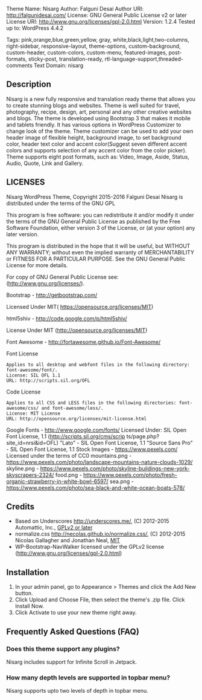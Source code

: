 Theme Name: Nisarg
Author: Falguni Desai
Author URI: http://falgunidesai.com/
License: GNU General Public License v2 or later
License URI: http://www.gnu.org/licenses/gpl-2.0.html
Version: 1.2.4
Tested up to: WordPress 4.4.2

Tags: pink,orange,blue,green,yellow, gray, white,black,light,two-columns, right-sidebar, responsive-layout, theme-options, custom-background, custom-header, custom-colors, custom-menu, featured-images,  post-formats, sticky-post, translation-ready, rtl-language-support,threaded-comments
Text Domain: nisarg



## Description

Nisarg is a new fully responsive and translation ready theme that allows you to create stunning blogs and websites. Theme is well suited for travel, photography, recipe, design, art, personal and any other creative websites and blogs. The theme is developed using Bootstrap 3 that makes it mobile and tablets friendly.  It has various options in WordPress Customizer to change look of the theme. Theme customizer can be used to add your own header image of flexible height, background image, to set background color, header text color and accent color(Suggest seven different accent colors and supports selection of any accent color from the color picker).  Theme supports eight post formats, such as: Video, Image, Aside, Status, Audio, Quote, Link and Gallery. 

## LICENSES

Nisarg WordPress Theme, Copyright 2015-2016 Falguni Desai
Nisarg is distributed under the terms of the GNU GPL

This program is free software: you can redistribute it and/or modify
it under the terms of the GNU General Public License as published by
the Free Software Foundation, either version 3 of the License, or
(at your option) any later version.

This program is distributed in the hope that it will be useful,
but WITHOUT ANY WARRANTY; without even the implied warranty of
MERCHANTABILITY or FITNESS FOR A PARTICULAR PURPOSE.  See the
GNU General Public License for more details.

For copy of GNU General Public License see: (http://www.gnu.org/licenses/).

Bootstrap - http://getbootstrap.com/

Licensed Under MIT( https://opensource.org/licenses/MIT)

html5shiv - http://code.google.com/p/html5shiv/

License Under MIT (http://opensource.org/licenses/MIT)

Font Awesome - http://fortawesome.github.io/Font-Awesome/

Font License

    Applies to all desktop and webfont files in the following directory: font-awesome/font/.
    License: SIL OFL 1.1
    URL: http://scripts.sil.org/OFL

Code License

    Applies to all CSS and LESS files in the following directories: font-awesome/css/ and font-awesome/less/.
    License: MIT License
    URL: http://opensource.org/licenses/mit-license.html

Google Fonts - http://www.google.com/fonts/
Licensed Under: SIL Open Font License, 1.1 (http://scripts.sil.org/cms/scrip
ts/page.php?site_id=nrsi&id=OFL)
"Lato" - SIL Open Font License, 1.1 
"Source Sans Pro" -	SIL Open Font License, 1.1 
Stock Images - https://www.pexels.com/			
Licensed under the terms of CC0
mountains.png - https://www.pexels.com/photo/landscape-mountains-nature-clouds-1029/
skyline.png - https://www.pexels.com/photo/skyline-buildings-new-york-skyscrapers-2324/
food.png - https://www.pexels.com/photo/fresh-organic-strawberry-in-white-bowl-6597/
sea.png - https://www.pexels.com/photo/sea-black-and-white-ocean-boats-578/

## Credits 

* Based on Underscores http://underscores.me/, (C) 2012-2015 Automattic, Inc., [GPLv2 or later](https://www.gnu.org/licenses/gpl-2.0.html)
* normalize.css http://necolas.github.io/normalize.css/, (C) 2012-2015 Nicolas Gallagher and Jonathan Neal, [MIT](http://opensource.org/licenses/MIT)
* WP-Bootstrap-NavWalker licensed under the GPLv2 license (http://www.gnu.org/licenses/gpl-2.0.html)



## Installation
	
1. In your admin panel, go to Appearance > Themes and click the Add New button.
2. Click Upload and Choose File, then select the theme's .zip file. Click Install Now.
3. Click Activate to use your new theme right away.

## Frequently Asked Questions (FAQ) 

### Does this theme support any plugins? 

Nisarg includes support for Infinite Scroll in Jetpack.

###  How many depth levels are supported in topbar menu?

Nisarg supports upto two levels of depth in topbar menu.

